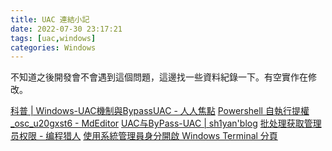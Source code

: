 ```yaml
---
title: UAC 連結小記
date: 2022-07-30 23:17:21
tags: [uac,windows]
categories: Windows
---
```


不知道之後開發會不會遇到這個問題，這邊找一些資料紀錄一下。有空實作在修改。

<!--more-->


[科普 | Windows-UAC機制與BypassUAC - 人人焦點](https://ppfocus.com/0/tec32e5f0.html)
[Powershell 自執行提權_osc_u20gxst6 - MdEditor](https://www.gushiciku.cn/pl/grrX/zh-tw)
[UAC与ByPass-UAC | sh1yan'blog](http://sh1yan.top/2019/07/11/UAC-and-ByPass-UAC/)
[批处理获取管理员权限 - 编程猎人](https://www.programminghunter.com/article/85942102852/)
[使用系統管理員身分開啟 Windows Terminal 分頁](https://blog.poychang.net/run-windows-terminal-as-administrator-with-elevated-admin-permissions/)
